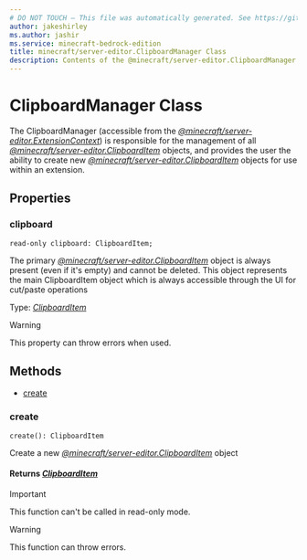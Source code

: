 ```yaml
---
# DO NOT TOUCH — This file was automatically generated. See https://github.com/mojang/minecraftapidocsgenerator to modify descriptions, examples, etc.
author: jakeshirley
ms.author: jashir
ms.service: minecraft-bedrock-edition
title: minecraft/server-editor.ClipboardManager Class
description: Contents of the @minecraft/server-editor.ClipboardManager class.
---
```

# ClipboardManager Class

The ClipboardManager (accessible from the [*@minecraft/server-editor.ExtensionContext*](../../minecraft/server-editor/ExtensionContext.md)) is responsible for the management of all [*@minecraft/server-editor.ClipboardItem*](../../minecraft/server-editor/ClipboardItem.md) objects, and provides the user the ability to create new [*@minecraft/server-editor.ClipboardItem*](../../minecraft/server-editor/ClipboardItem.md) objects for use within an extension.



## Properties

### **clipboard**
`read-only clipboard: ClipboardItem;`

The primary [*@minecraft/server-editor.ClipboardItem*](../../minecraft/server-editor/ClipboardItem.md) object is always present (even if it's empty) and cannot be deleted.  This object represents the main ClipboardItem object which is always accessible through the UI for cut/paste operations

Type: [*ClipboardItem*](ClipboardItem.md)

> [!WARNING]
> This property can throw errors when used.

## Methods
- [create](#create)

### **create**
`
create(): ClipboardItem
`

Create a new  [*@minecraft/server-editor.ClipboardItem*](../../minecraft/server-editor/ClipboardItem.md) object

#### **Returns** [*ClipboardItem*](ClipboardItem.md)

> [!IMPORTANT]
> This function can't be called in read-only mode.

> [!WARNING]
> This function can throw errors.
